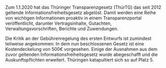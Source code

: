 Zum 1.1.2020 hat das Thüringer Transparenzgesetz (ThürTG) das seit 2012 geltende
Informationsfreiheitsgesetz abgelöst. Damit werden eine Reihe von wichtigen
Informationen proaktiv in einem Transparenzportal veröffentlicht, darunter
Vertragsinhalte, Gutachten, Verwaltungsvorschriften, Berichte und Zuwendungen.

Die Kritik an der Gebührenregelung des ersten Entwurfs ist zumindest teilweise
angekommen: In dem nun beschlossenen Gesetz ist eine Kostendeckelung von 500€
vorgesehen. Einige der Ausnahmen aus dem zuvor geltenden
Informationsfreiheitsgesetz wurde abegeschafft und die Auskunftspflichten
erweitert. Thüringen katapultiert sich so auf Platz 5.
